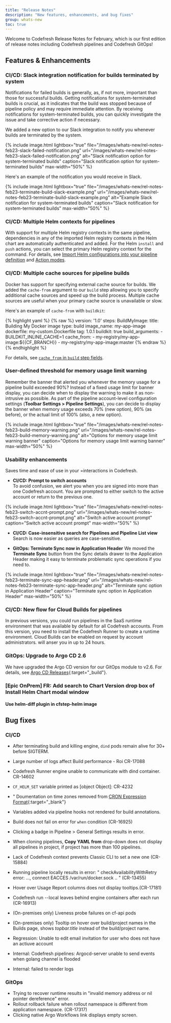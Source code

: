```yaml
---
title: "Release Notes"
description: "New features, enhancements, and bug fixes"
group: whats-new
toc: true
---
```


Welcome to Codefresh Release Notes for February, which is our first edition of release notes including Codefresh pipelines and Codefresh GitOps!




## Features & Enhancements

### CI/CD: Slack integration notification for builds terminated by system
Notifications for failed builds is generally, as, if not more, important than those for successful builds. Getting notifications for system-terminated builds is crucial, as it indicates that the build was stopped because of pipeline policy and may require immediate attention. By receiving notifications for system-terminated builds, you can quickly investigate the issue and take corrective action if necessary.


We added a new option to our Slack integration to notify you whenever builds are terminated by the system. 

{% include
 image.html
 lightbox="true"
 file="/images/whats-new/rel-notes-feb23-slack-failed-notification.png"
 url="/images/whats-new/rel-notes-feb23-slack-failed-notification.png"
 alt="Slack notification option for system-terminated builds"
 caption="Slack notification option for system-terminated builds"
 max-width="50%"
%}

Here's an example of the notification you would receive in Slack.

{% include
 image.html
 lightbox="true"
 file="/images/whats-new/rel-notes-feb23-terminate-build-slack-example.png"
 url="/images/whats-new/rel-notes-feb23-terminate-build-slack-example.png"
 alt="Example Slack notification for system-terminated builds"
 caption="Slack notification for system-terminated builds"
 max-width="50%"
%}


### CI/CD: Multiple Helm contexts for pipelines
With support for multiple Helm registry contexts in the same pipeline, dependencies in any of the imported Helm registry contexts in the Helm chart are automatically authenticated and added.
For the Helm `install` and `push` actions, you can select the primary Helm registry context for the command.
For details, see [Import Helm configurations into your pipeline definition]({{site.baseurl}}/docs/deployments/helm/using-helm-in-codefresh-pipeline/#step-4-optional-import-helm-configurations-into-your-pipeline-definition) and [Action modes]({{site.baseurl}}/docs/deployments/helm/using-helm-in-codefresh-pipeline/#helm-step-action-modes).

### CI/CD: Multiple cache sources for pipeline builds

Docker has support for specifying external cache source for builds. We added the `cache-from` argument to our `build` step allowing you to specify additional cache sources and speed up the build process. Multiple cache sources are useful when your primary cache source is unavailable or slow.

Here's an example of `cache-from` with `buildkit`:

{% highlight yaml %}
{% raw %}
version: '1.0'
steps:
  BuildMyImage:
    title: Building My Docker image
    type: build
    image_name: my-app-image
    dockerfile: my-custom.Dockerfile
    tag: 1.0.1
    buildkit: true
    build_arguments:
    - BUILDKIT_INLINE_CACHE=1
    cache_from:
    - my-registry/my-app-image:${{CF_BRANCH}}
    - my-registry/my-app-image:master
{% endraw %}         
{% endhighlight %}

For details, see [`cache_from` in `build` step fields]({{site.baseurl}}/docs/pipelines/steps/build/#fields).

### User-defined threshold for memory usage limit warning
Remember the banner that alerted you whenever the memory usage for a pipeline build exceeded 90%? 
Instead of a fixed usage limit for banner display, you can decide when to display the warning to make it as non-intrusive as possible.
As part of the pipeline account-level configuration settings (**Toolbar Settings > Pipeline Settings**), you can decide to display the banner when memory usage exceeds 70% (new option), 90% (as before), or the actual limit of 100% (also, a new option). 


{% include
 image.html
 lightbox="true"
 file="/images/whats-new/rel-notes-feb23-build-memory-warning.png"
 url="/images/whats-new/rel-notes-feb23-build-memory-warning.png"
 alt="Options for memory usage limit warning banner"
 caption="Options for memory usage limit warning banner"
 max-width="50%"
%}



### Usability enhancements
Saves time and ease of use in  your =interactions in Codefresh.  

* **CI/CD: Prompt to switch accounts**  
  To avoid confusion, we alert you when you are signed into more than one Codefresh account. You are prompted to either switch to the active account or return to the previous one. 

{% include
 image.html
 lightbox="true"
 file="/images/whats-new/rel-notes-feb23-switch-accnt-prompt.png"
 url="/images/whats-new/rel-notes-feb23-switch-accnt-prompt.png"
 alt="Switch active account prompt"
 caption="Switch active account prompt"
 max-width="50%"
%}

* **CI/CD: Case-insensitive search for Pipelines and Pipeline List view**
  Search is now easier as queries are case-sensitive. 

* **GitOps: Terminate Sync now in Application Header**
We moved the **Terminate Sync** button from the Sync details drawer to the Application Header making it easy to terminate problematic sync operations if you need to. 


{% include
 image.html
 lightbox="true"
 file="/images/whats-new/rel-notes-feb23-terminate-sync-app-header.png"
 url="/images/whats-new/rel-notes-feb23-terminate-sync-app-header.png"
 alt="Terminate sync option in Application Header"
 caption="Terminate sync option in Application Header"
 max-width="50%"
%}

### CI/CD: New flow for Cloud Builds for pipelines
In previous versions, you could run pipelines in the SaaS runtime environment that was available by default for all Codefresh accounts. 
From this version, you need to install the Codefresh Runner to create a runtime environment. 
Cloud Builds can be enabled on request by account administrators.  will anser you in up to 24 hours.








### GitOps: Upgrade to Argo CD 2.6
We have upgraded the Argo CD version for our GitOps module to v2.6. 
For details, see [Argo CD Releases](https://github.com/argoproj/argo-cd/releases){:target="\_build"}.




### [Epic OnPrem] FR: Add search to Chart Version drop box of Install Helm Chart modal window
#### Use helm-diff plugin in cfstep-helm image



## Bug fixes

### CI/CD
- After terminating build and killing engine, `dind` pods remain alive for 30+ before SIGTERM.
- Large number of logs affect Build performance - Roi CR-17088
- Codefresh Runner engine unable to communicate with dind container. CR-14602
- `CF_HELM_SET` variable  printed as [object Object]: CR-4232
- " Doumentation on time zones removed from [CRON Expression Format](https://github.com/codefresh-io/cronus/blob/master/docs/expression.md/){:target="\_blank"}

- Variables added via pipeline hooks not rendered for build annotations.
- Build does not fail on error for `when` condition (CR-16925)
- Clicking a badge in Pipeline > General Settings results in error.
- When cloning pipelines, **Copy YAML from** drop-down does not display all pipelines in project, if project has more than 100 pipelines.
- Lack of Codefresh context prevents Classic CLI to set a new one (CR-15884)
- Running pipeline locally results in error: " checkAvailabilityWithRetry error: ..., connect EACCES /var/run/docker.sock .. " (CR-13455)
- Hover over Usage Report columns does not display tooltips.(CR-17181)
- Codefresh run --local leaves behind engine containers after each run (CR-16913)
- (On-premises only) Liveness probe failures on cf-api pods
- (On-premises only) Tooltip on hover over build/project names in the Builds page, shows _topbar.title_ instead of the build/project name.


- Regression: Unable to edit email invitation for user who does not have an actiuve account
- Internal: Codefresh pipelines: Argocd-server unable to send events when golang channel is flooded
- Internal: failed to render logs

### GitOps
- Trying to recover runtime results in "invalid memory address or nil pointer dereference" error.
- Rollout rollback failure when rollout namespace is different from application namespace. (CR-17317)
- Clicking native Argo Workflows link displays empty screen. 